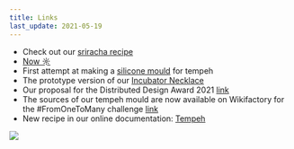 ```yaml
---
title: Links
last_update: 2021-05-19
---
```


- Check out our [sriracha recipe](sriracha.html)
- [Now ☼](now.html)
- First attempt at making a [silicone mould](silicon-mouds-01.html) for tempeh
- The prototype version of our [Incubator Necklace](incubator-necklace.html)
- Our proposal for the Distributed Design Award 2021 [link](https://distributeddesign.eu/awards/entries/domingo-club-incubator/)
- The sources of our tempeh mould are now available on Wikifactory for the #FromOneToMany challenge [link](https://wikifactory.com/@domingoclub/tempeh-molds)
- New recipe in our online documentation: [Tempeh](soy-tempeh.html)

![](grains.png)
